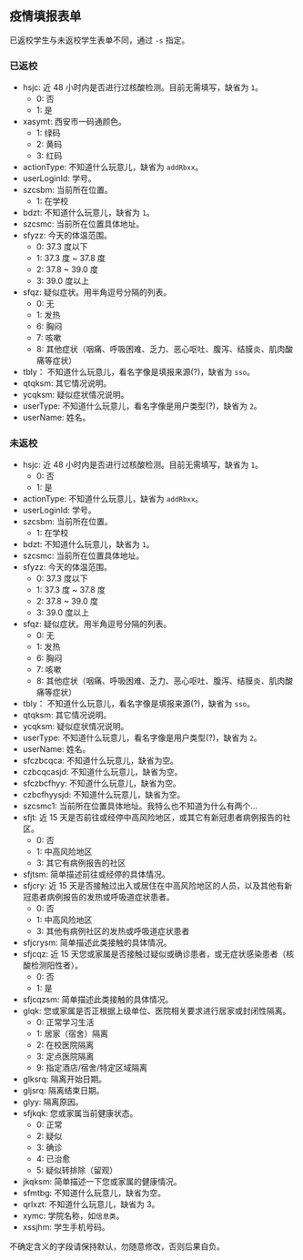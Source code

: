 ## 疫情填报表单

已返校学生与未返校学生表单不同，通过 `-s` 指定。

### 已返校

- hsjc: 近 48 小时内是否进行过核酸检测。目前无需填写，缺省为 `1`。
  - 0: 否
  - 1: 是
- xasymt: 西安市一码通颜色。
  - 1: 绿码
  - 2: 黄码
  - 3: 红码
- actionType: 不知道什么玩意儿，缺省为 `addRbxx`。
- userLoginId: 学号。
- szcsbm: 当前所在位置。
  - 1: 在学校
- bdzt: 不知道什么玩意儿，缺省为 `1`。
- szcsmc: 当前所在位置具体地址。
- sfyzz: 今天的体温范围。
  - 0: 37.3 度以下
  - 1: 37.3 度 ~ 37.8 度
  - 2: 37.8 ~ 39.0 度
  - 3: 39.0 度以上
- sfqz: 疑似症状。用半角逗号分隔的列表。
  - 0: 无
  - 1: 发热
  - 6: 胸闷
  - 7: 咳嗽
  - 8: 其他症状（咽痛、呼吸困难、乏力、恶心呕吐、腹泻、结膜炎、肌肉酸痛等症状）
- tbly： 不知道什么玩意儿，看名字像是填报来源(?)，缺省为 `sso`。
- qtqksm: 其它情况说明。
- ycqksm: 疑似症状情况说明。
- userType: 不知道什么玩意儿，看名字像是用户类型(?)，缺省为 `2`。
- userName: 姓名。

### 未返校

- hsjc: 近 48 小时内是否进行过核酸检测。目前无需填写，缺省为 `1`。
  - 0: 否
  - 1: 是
- actionType: 不知道什么玩意儿，缺省为 `addRbxx`。
- userLoginId: 学号。
- szcsbm: 当前所在位置。
  - 1: 在学校
- bdzt: 不知道什么玩意儿，缺省为 `1`。
- szcsmc: 当前所在位置具体地址。
- sfyzz: 今天的体温范围。
  - 0: 37.3 度以下
  - 1: 37.3 度 ~ 37.8 度
  - 2: 37.8 ~ 39.0 度
  - 3: 39.0 度以上
- sfqz: 疑似症状。用半角逗号分隔的列表。
  - 0: 无
  - 1: 发热
  - 6: 胸闷
  - 7: 咳嗽
  - 8: 其他症状（咽痛、呼吸困难、乏力、恶心呕吐、腹泻、结膜炎、肌肉酸痛等症状）
- tbly： 不知道什么玩意儿，看名字像是填报来源(?)，缺省为 `sso`。
- qtqksm: 其它情况说明。
- ycqksm: 疑似症状情况说明。
- userType: 不知道什么玩意儿，看名字像是用户类型(?)，缺省为 `2`。
- userName: 姓名。
- sfczbcqca: 不知道什么玩意儿，缺省为空。
- czbcqcasjd: 不知道什么玩意儿，缺省为空。
- sfczbcfhyy: 不知道什么玩意儿，缺省为空。
- czbcfhyysjd: 不知道什么玩意儿，缺省为空。
- szcsmc1: 当前所在位置具体地址。我特么也不知道为什么有两个…
- sfjt: 近 15 天是否前往或经停中高风险地区，或其它有新冠患者病例报告的社区。
  - 0: 否
  - 1: 中高风险地区
  - 3: 其它有病例报告的社区
- sfjtsm: 简单描述前往或经停的具体情况。
- sfjcry: 近 15 天是否接触过出入或居住在中高风险地区的人员，以及其他有新冠患者病例报告的发热或呼吸道症状患者。
  - 0: 否
  - 1: 中高风险地区
  - 3: 其他有病例社区的发热或呼吸道症状患者
- sfjcrysm: 简单描述此类接触的具体情况。
- sfjcqz: 近 15 天您或家属是否接触过疑似或确诊患者，或无症状感染患者（核酸检测阳性者）。
  - 0: 否
  - 1: 是
- sfjcqzsm: 简单描述此类接触的具体情况。
- glqk: 您或家属是否正根据上级单位、医院相关要求进行居家或封闭性隔离。
  - 0: 正常学习生活
  - 1: 居家（宿舍）隔离
  - 2: 在校医院隔离
  - 3: 定点医院隔离
  - 9: 指定酒店/宿舍/特定区域隔离
- glksrq: 隔离开始日期。
- gljsrq: 隔离结束日期。
- glyy: 隔离原因。
- sfjkqk: 您或家属当前健康状态。
  - 0: 正常
  - 2: 疑似
  - 3: 确诊
  - 4: 已治愈
  - 5: 疑似转排除（留观）
- jkqksm: 简单描述一下您或家属的健康情况。
- sfmtbg: 不知道什么玩意儿，缺省为空。
- qrlxzt: 不知道什么玩意儿，缺省为 3。
- xymc: 学院名称，如`信息类`。
- xssjhm: 学生手机号码。

不确定含义的字段请保持默认，勿随意修改，否则后果自负。
